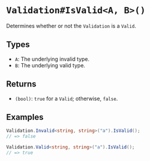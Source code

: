 # `Validation#IsValid<A, B>()`

Determines whether or not the `Validation` is a `Valid`.

## Types

* `A`: The underlying invalid type.
* `B`: The underlying valid type.

## Returns

* `(bool)`: `true` for a `Valid`; otherwise, `false`.

## Examples

```csharp
Validation.Invalid<string, string>("a").IsValid();
// => false

Validation.Valid<string, string>("a").IsValid();
// => true
```
